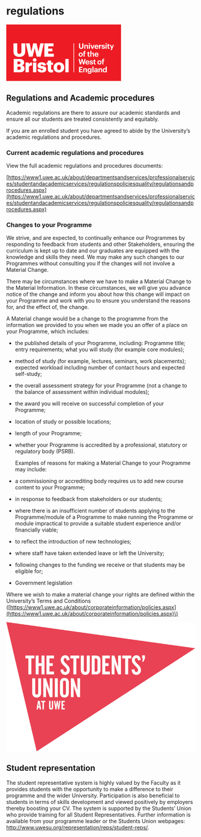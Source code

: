 # regulations

![UWE Bristol Logo](.gitbook/assets/uwe_bristol_logo.svg)

## Regulations and Academic procedures

Academic regulations are there to assure our academic standards and ensure all our students are treated consistently and equitably.

If you are an enrolled student you have agreed to abide by the University’s academic regulations and procedures.

### Current academic regulations and procedures

View the full academic regulations and procedures documents:

[https://www1.uwe.ac.uk/about/departmentsandservices/professionalservices/studentandacademicservices/regulationspoliciesquality/regulationsandprocedures.aspx](https://www1.uwe.ac.uk/about/departmentsandservices/professionalservices/studentandacademicservices/regulationspoliciesquality/regulationsandprocedures.aspx)

### Changes to your Programme

We strive, and are expected, to continually enhance our Programmes by responding to feedback from students and other Stakeholders, ensuring the curriculum is kept up to date and our graduates are equipped with the knowledge and skills they need. We may make any such changes to our Programmes without consulting you if the changes will not involve a Material Change.

There may be circumstances where we have to make a Material Change to the Material Information. In these circumstances, we will give you advance notice of the change and inform you about how this change will impact on your Programme and work with you to ensure you understand the reasons for, and the effect of, the change.

A Material change would be a change to the programme from the information we provided to you when we made you an offer of a place on your Programme, which includes:

* the published details of your Programme, including: Programme title; entry requirements; what you will study \(for example core modules\);
* method of study \(for example, lectures, seminars, work placements\); expected workload including number of contact hours and expected self-study;
* the overall assessment strategy for your Programme \(not a change to the balance of assessment within individual modules\);
* the award you will receive on successful completion of your Programme;
* location of study or possible locations;
* length of your Programme;
* whether your Programme is accredited by a professional, statutory or regulatory body \(PSRB\).

  Examples of reasons for making a Material Change to your Programme may include:

* a commissioning or accrediting body requires us to add new course content to your Programme;
* in response to feedback from stakeholders or our students;
* where there is an insufficient number of students applying to the Programme/module of a Programme to make running the Programme or module impractical to provide a suitable student experience and/or financially viable;
* to reflect the introduction of new technologies;
* where staff have taken extended leave or left the University;
* following changes to the funding we receive or that students may be eligible for;
* Government legislation

Where we wish to make a material change your rights are defined within the University’s Terms and Conditions \([https://www1.uwe.ac.uk/about/corporateinformation/policies.aspx](https://www1.uwe.ac.uk/about/corporateinformation/policies.aspx)\)

![UWE SU Logo](./images/su-logo.jpeg)
## Student representation 

The student representative system is highly valued by the Faculty as it provides students with the opportunity to make a difference to their programme and the wider University. Participation is also beneficial to students in terms of skills development and viewed positively by employers thereby boosting your CV. The system is supported by the Students’
Union who provide training for all Student Representatives. Further information is available from your programme leader or the Students Union webpages: http://www.uwesu.org/representation/reps/student-reps/.
